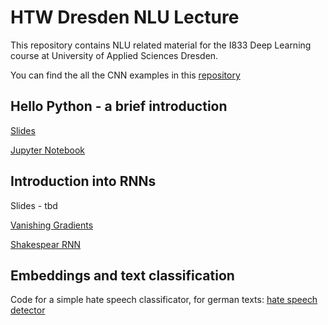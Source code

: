 # HTW Dresden NLU Lecture

This repository contains NLU related material for the I833 Deep Learning course at University of Applied Sciences Dresden.

You can find the all the CNN examples in this [repository](https://github.com/tneumann/htw_cnn_lecture)


## Hello Python - a brief introduction

[Slides](https://github.com/oliverguhr/htw-nlp-lecture/blob/master/hello-python/hellp-python.pdf)

[Jupyter Notebook](https://github.com/oliverguhr/htw-nlp-lecture/blob/master/hello-python/Short%20Python%20Intro.ipynb)


## Introduction into RNNs

Slides - tbd

[Vanishing Gradients](https://github.com/oliverguhr/htw-nlp-lecture/blob/master/rnn/vanishing-gradients.ipynb)

[Shakespear RNN](https://github.com/oliverguhr/htw-nlp-lecture/blob/master/rnn/shakespear-lstm.py)

## Embeddings and text classification

Code for a simple hate speech classificator, for german texts:
[hate speech detector](https://github.com/oliverguhr/htw-nlp-lecture/tree/master/hatespeech-detector)
